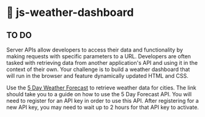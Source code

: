 # :file_folder: js-weather-dashboard

## TO DO
Server APIs allow developers to access their data and functionality by making requests with specific parameters to a URL. Developers are often tasked with retrieving data from another application's API and using it in the context of their own. Your challenge is to build a weather dashboard that will run in the browser and feature dynamically updated HTML and CSS.

Use the [5 Day Weather Forecast](https://openweathermap.org/forecast5) to retrieve weather data for cities. The link should take you to a guide on how to use the 5 Day Forecast API. You will need to register for an API key in order to use this API. After registering for a new API key, you may need to wait up to 2 hours for that API key to activate.